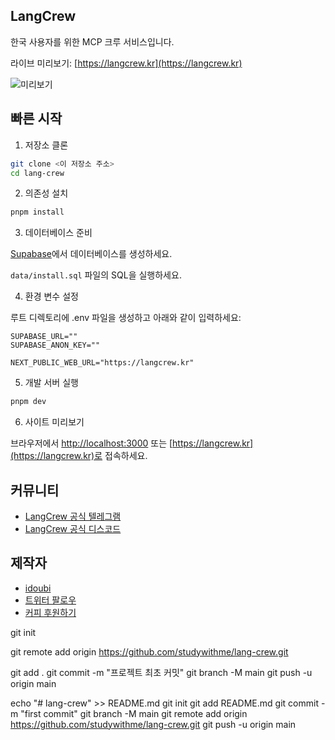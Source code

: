 ## LangCrew

한국 사용자를 위한 MCP 크루 서비스입니다.

라이브 미리보기: [https://langcrew.kr](https://langcrew.kr)

![미리보기](./preview.png)

## 빠른 시작

1. 저장소 클론

```bash
git clone <이 저장소 주소>
cd lang-crew
```

2. 의존성 설치

```bash
pnpm install
```

3. 데이터베이스 준비

[Supabase](https://supabase.com/)에서 데이터베이스를 생성하세요.

`data/install.sql` 파일의 SQL을 실행하세요.

4. 환경 변수 설정

루트 디렉토리에 .env 파일을 생성하고 아래와 같이 입력하세요:

```env
SUPABASE_URL=""
SUPABASE_ANON_KEY=""

NEXT_PUBLIC_WEB_URL="https://langcrew.kr"
```

5. 개발 서버 실행

```bash
pnpm dev
```

6. 사이트 미리보기

브라우저에서 [http://localhost:3000](http://localhost:3000) 또는 [https://langcrew.kr](https://langcrew.kr)로 접속하세요.

## 커뮤니티

- [LangCrew 공식 텔레그램](https://t.me/+N0gv4O9SXio2YWU1)
- [LangCrew 공식 디스코드](https://discord.gg/RsYPRrnyqg)

## 제작자

- [idoubi](https://bento.me/idoubi)
- [트위터 팔로우](https://x.com/idoubicv)
- [커피 후원하기](https://www.buymeacoffee.com/idoubi)

git init

git remote add origin https://github.com/studywithme/lang-crew.git

git add .
git commit -m "프로젝트 최초 커밋"
git branch -M main
git push -u origin main

echo "# lang-crew" >> README.md
git init
git add README.md
git commit -m "first commit"
git branch -M main
git remote add origin https://github.com/studywithme/lang-crew.git
git push -u origin main